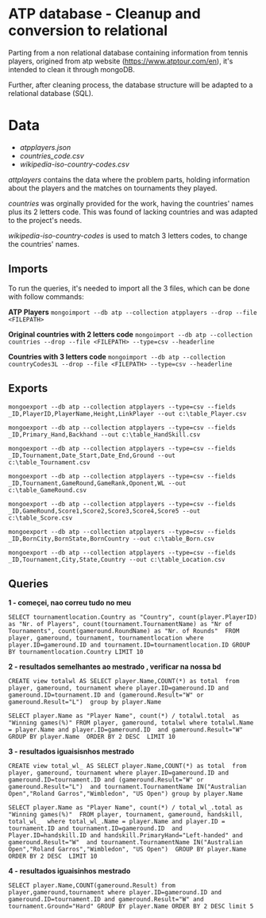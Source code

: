 # ATP database - Cleanup and conversion to relational

Parting from a non relational database containing information from tennis players, origined from atp website (https://www.atptour.com/en), it's intended to clean it through mongoDB.

Further, after cleaning process, the database structure will be adapted to a relational database (SQL). 


# Data

- _atpplayers.json_
- _countries_code.csv_
- _wikipedia-iso-country-codes.csv_


_attplayers_ contains the data where the problem parts, holding information about the players and the matches on tournaments they played.

_countries_ was orginally provided for the work, having the countries' names plus its 2 letters code. This was found of lacking countries and was adapted to the project's needs.

_wikipedia-iso-country-codes_ is used to match 3 letters codes, to change the countries' names.


## Imports

To run the queries, it's needed to import all the 3 files, which can be done with follow commands:

**ATP Players**
`mongoimport --db atp --collection atpplayers --drop --file <FILEPATH>`

**Original countries with 2 letters code**
`mongoimport --db atp --collection countries --drop --file <FILEPATH> --type=csv --headerline`

**Countries with 3 letters code**
`mongoimport --db atp --collection countryCodes3L --drop --file <FILEPATH> --type=csv --headerline`


## Exports

`mongoexport --db atp --collection atpplayers --type=csv --fields _ID,PlayerID,PlayerName,Height,LinkPlayer --out c:\table_Player.csv`

`mongoexport --db atp --collection atpplayers --type=csv --fields _ID,Primary_Hand,Backhand --out c:\table_HandSkill.csv`

`mongoexport --db atp --collection atpplayers --type=csv --fields _ID,Tournament,Date_Start,Date_End,Ground --out c:\table_Tournament.csv`

`mongoexport --db atp --collection atpplayers --type=csv --fields _ID,Tournament,GameRound,GameRank,Oponent,WL --out c:\table_GameRound.csv`

`mongoexport --db atp --collection atpplayers --type=csv --fields _ID,GameRound,Score1,Score2,Score3,Score4,Score5 --out c:\table_Score.csv`

`mongoexport --db atp --collection atpplayers --type=csv --fields _ID,BornCity,BornState,BornCountry --out c:\table_Born.csv`

`mongoexport --db atp --collection atpplayers --type=csv --fields _ID,Tournament,City,State,Country --out c:\table_Location.csv`



## Queries
**1 - começei, nao correu tudo no meu** 



`SELECT tournamentlocation.Country as "Country", count(player.PlayerID) as "Nr. of Players", count(tournament.TournamentName) as "Nr of Tournaments", count(gameround.RoundName) as "Nr. of Rounds" 
FROM player, gameround, tournament, tournamentlocation
where player.ID=gameround.ID and tournament.ID=tournamentlocation.ID
GROUP BY tournamentlocation.Country
LIMIT 10`






**2 - resultados semelhantes ao mestrado , verificar na nossa bd**

`CREATE view totalwl AS
SELECT player.Name,COUNT(*) as total 
from player, gameround, tournament
where player.ID=gameround.ID and gameround.ID=tournament.ID and (gameround.Result="W" or gameround.Result="L") 
group by player.Name`


`SELECT player.Name as "Player Name", count(*) / totalwl.total  as "Winning games(%)"
FROM player, gameround, totalwl
where totalwl.Name = player.Name and player.ID=gameround.ID 
and gameround.Result="W" 
GROUP BY player.Name 
ORDER BY 2 DESC 
LIMIT 10`

**3 - resultados iguaisisnhos mestrado**

`CREATE view total_wl_ AS
SELECT player.Name,COUNT(*) as total 
from player, gameround, tournament
where player.ID=gameround.ID and gameround.ID=tournament.ID and (gameround.Result="W" or gameround.Result="L") 
and tournament.TournamentName IN("Australian Open","Roland Garros","Wimbledon", "US Open")
group by player.Name`

`SELECT player.Name as "Player Name", count(*) / total_wl_.total as "Winning games(%)" 
FROM player, tournament, gameround, handskill, total_wl_ 
where total_wl_.Name = player.Name and player.ID = tournament.ID and tournament.ID=gameround.ID 
and Player.ID=handskill.ID and handskill.PrimaryHand="Left-handed" and gameround.Result="W" 
and tournament.TournamentName IN("Australian Open","Roland Garros","Wimbledon", "US Open") 
GROUP BY player.Name 
ORDER BY 2 DESC 
LIMIT 10`

**4 - resultados iguaisinhos mestrado**

`SELECT player.Name,COUNT(gameround.Result) from player,gameround,tournament where player.ID=gameround.ID and gameround.ID=tournament.ID and gameround.Result="W" and tournament.Ground="Hard" GROUP BY player.Name ORDER BY 2 DESC limit 5`

